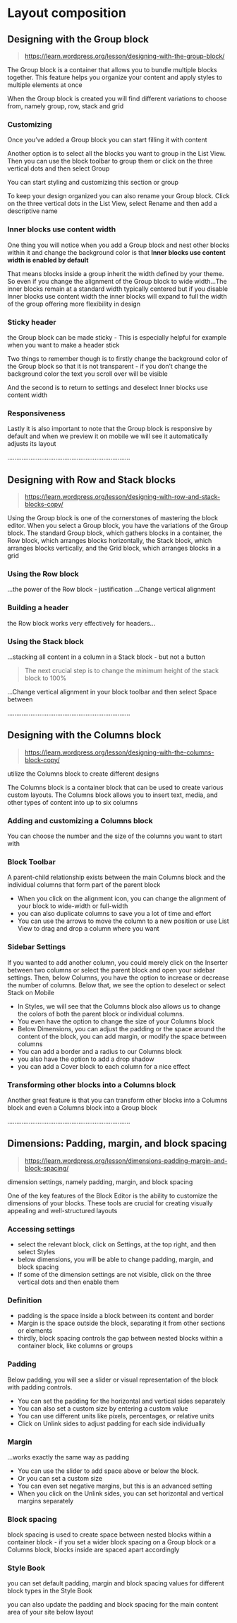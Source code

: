 # Layout composition

## Designing with the Group block

> https://learn.wordpress.org/lesson/designing-with-the-group-block/

The Group block is a container that allows you to bundle multiple blocks together. This feature helps you organize your content and apply styles to multiple elements at once

When the Group block is created you will find different variations to choose from, namely group, row, stack and grid

### Customizing

Once you’ve added a Group block you can start filling it with content

Another option is to select all the blocks you want to group in the List View. Then you can use the block toolbar to group them or click on the three vertical dots and then select Group

You can start styling and customizing this section or group

To keep your design organized you can also rename your Group block. Click on the three vertical dots in the List View, select Rename and then add a descriptive name

### Inner blocks use content width

One thing you will notice when you add a Group block and nest other blocks within it and change the background color is that **Inner blocks use content width is enabled by default**

That means blocks inside a group inherit the width defined by your theme. So even if you change the alignment of the Group block to wide width...The inner blocks remain at a standard width typically centered but if you disable Inner blocks use content width the inner blocks will expand to full the width of the group offering more flexibility in design

### Sticky header

the Group block can be made sticky - This is especially helpful for example when you want to make a header stick

Two things to remember though is to firstly change the background color of the Group block so that it is not transparent - if you don’t change the background color the text you scroll over will be visible

And the second is to return to settings and deselect Inner blocks use content width

### Responsiveness

Lastly it is also important to note that the Group block is responsive by default and when we preview it on mobile we will see it automatically adjusts its layout

.....................................................................

## Designing with Row and Stack blocks

> https://learn.wordpress.org/lesson/designing-with-row-and-stack-blocks-copy/

Using the Group block is one of the cornerstones of mastering the block editor. When you select a Group block, you have the variations of the Group block. The standard Group block, which gathers blocks in a container, the Row block, which arranges blocks horizontally, the Stack block, which arranges blocks vertically, and the Grid block, which arranges blocks in a grid

### Using the Row block

...the power of the Row block - justification ...Change vertical alignment

### Building a header

the Row block works very effectively for headers...

### Using the Stack block

...stacking all content in a column in a Stack block - but not a button

> The next crucial step is to change the minimum height of the stack block to 100%

...Change vertical alignment in your block toolbar and then select Space between

.....................................................................

## Designing with the Columns block

> https://learn.wordpress.org/lesson/designing-with-the-columns-block-copy/

utilize the Columns block to create different designs

The Columns block is a container block that can be used to create various custom layouts. The Columns block allows you to insert text, media, and other types of content into up to six columns

### Adding and customizing a Columns block

You can choose the number and the size of the columns you want to start with

### Block Toolbar

A parent-child relationship exists between the main Columns block and the individual columns that form part of the parent block

- When you click on the alignment icon, you can change the alignment of your block to wide-width or full-width
- you can also duplicate columns to save you a lot of time and effort
- You can use the arrows to move the column to a new position or use List View to drag and drop a column where you want

### Sidebar Settings

If you wanted to add another column, you could merely click on the Inserter between two columns or select the parent block and open your sidebar settings. Then, below Columns, you have the option to increase or decrease the number of columns. Below that, we see the option to deselect or select Stack on Mobile

- In Styles, we will see that the Columns block also allows us to change the colors of both the parent block or individual columns.
- You even have the option to change the size of your Columns block
- Below Dimensions, you can adjust the padding or the space around the content of the block, you can add margin, or modify the space between columns
- You can add a border and a radius to our Columns block
- you also have the option to add a drop shadow
- you can add a Cover block to each column for a nice effect

### Transforming other blocks into a Columns block

Another great feature is that you can transform other blocks into a Columns block and even a Columns block into a Group block

.....................................................................

## Dimensions: Padding, margin, and block spacing

> https://learn.wordpress.org/lesson/dimensions-padding-margin-and-block-spacing/

dimension settings, namely padding, margin, and block spacing

One of the key features of the Block Editor is the ability to customize the dimensions of your blocks. These tools are crucial for creating visually appealing and well-structured layouts

### Accessing settings

- select the relevant block, click on Settings, at the top right, and then select Styles
- below dimensions, you will be able to change padding, margin, and block spacing
- If some of the dimension settings are not visible, click on the three vertical dots and then enable them

### Definition

- padding is the space inside a block between its content and border
- Margin is the space outside the block, separating it from other sections or elements
- thirdly, block spacing controls the gap between nested blocks within a container block, like columns or groups

### Padding

Below padding, you will see a slider or visual representation of the block with padding controls.

- You can set the padding for the horizontal and vertical sides separately
- You can also set a custom size by entering a custom value
- You can use different units like pixels, percentages, or relative units
- Click on Unlink sides to adjust padding for each side individually

### Margin

...works exactly the same way as padding

- You can use the slider to add space above or below the block.
- Or you can set a custom size
- You can even set negative margins, but this is an advanced setting
- When you click on the Unlink sides, you can set horizontal and vertical margins separately

### Block spacing

block spacing is used to create space between nested blocks within a container block - if you set a wider block spacing on a Group block or a Columns block, blocks inside are spaced apart accordingly

### Style Book

you can set default padding, margin and block spacing values for different block types in the Style Book

you can also update the padding and block spacing for the main content area of your site below layout
